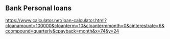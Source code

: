 ## Bank Personal loans

https://www.calculator.net/loan-calculator.html?cloanamount=100000&cloanterm=10&cloantermmonth=0&cinterestrate=6&ccompound=quarterly&cpayback=month&x=74&y=24
